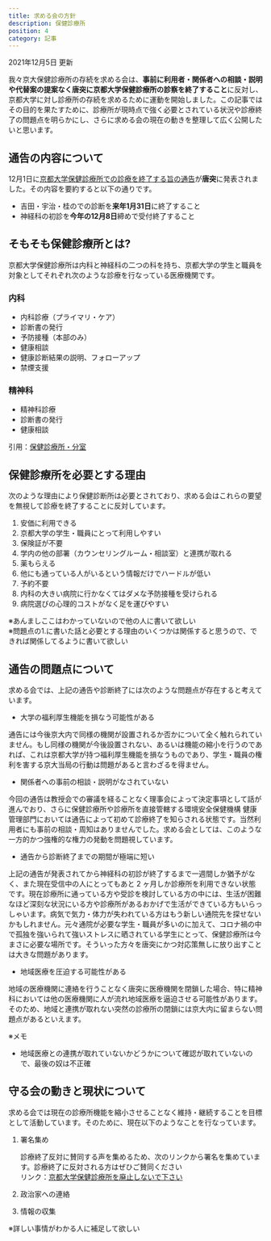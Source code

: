 ```yaml
---
title: 求める会の方針
description: 保健診療所
position: 4
category: 記事
---
```


2021年12月5日 更新

我々京大保健診療所の存続を求める会は、**事前に利用者・関係者への相談・説明や代替案の提案なく唐突に京都大学保健診療所の診察を終了すること**に反対し、京都大学に対し診療所の存続を求めるために運動を開始しました。この記事ではその目的を果たすために、診療所が現時点で強く必要とされている状況や診療終了の問題点を明らかにし、さらに求める会の現在の動きを整理して広く公開したいと思います。

## 通告の内容について

12月1日に[京都大学保健診療所での診療を終了する旨の通告](http://www.hoken.kyoto-u.ac.jp/blog/2021/12/01/about-clinic-close/)が**唐突**に発表されました。その内容を要約すると以下の通りです。

- 吉田・宇治・桂のでの診断を**来年1月31日**に終了すること
- 神経科の初診を**今年の12月8日**締めで受付終了すること

## そもそも保健診療所とは?

京都大学保健診療所は内科と神経科の二つの科を持ち、京都大学の学生と職員を対象としてそれぞれ次のような診療を行なっている医療機関です。

### 内科

- 内科診療（プライマリ・ケア）
- 診断書の発行
- 予防接種（本部のみ）
- 健康相談
- 健康診断結果の説明、フォローアップ
- 禁煙支援

### 精神科

- 精神科診療
- 診断書の発行
- 健康相談

引用：[保健診療所・分室](https://www.hoken.kyoto-u.ac.jp/service/clinic/)

## 保健診療所を必要とする理由

次のような理由により保健診断所は必要とされており、求める会はこれらの要望を無視して診療を終了することに反対しています。

1. 安価に利用できる
2. 京都大学の学生・職員にとって利用しやすい
3. 保険証が不要
4. 学内の他の部署（カウンセリングルーム・相談室）と連携が取れる
5. 薬もらえる
6. 他にも通っている人がいるという情報だけでハードルが低い
7. 予約不要
8. 内科の大きい病院に行かなくてはダメな予防接種を受けられる
9. 病院選びの心理的コストがなく足を運びやすい

※あんましここはわかっていないので他の人に書いて欲しい  
※問題点の1.に書いた話と必要とする理由のいくつかは関係すると思うので、できれば関係してるように書いて欲しい

## 通告の問題点について

求める会では、上記の通告や診断終了には次のような問題点が存在すると考えています。

- 大学の福利厚生機能を損なう可能性がある

通告には今後京大内で同様の機関が設置されるか否かについて全く触れられていません。もし同様の機関が今後設置されない、あるいは機能の縮小を行うのであれば、これは京都大学が持つ福利厚生機能を損なうものであり、学生・職員の権利を害する京大当局の行動は問題があると言わざるを得ません。

- 関係者への事前の相談・説明がなされていない

今回の通告は教授会での審議を経ることなく理事会によって決定事項として話が進んでおり、さらに保健診療所や診療所を直接管轄する環境安全保健機構 健康管理部門においては通告によって初めて診療終了を知らされる状態です。当然利用者にも事前の相談・周知はありませんでした。求める会としては、このような一方的かつ強権的な権力の発動を問題視しています。

- 通告から診断終了までの期間が極端に短い

上記の通告が発表されてから神経科の初診が終了するまで一週間しか猶予がなく、また現在受信中の人にとってもあと 2 ヶ月しか診療所を利用できない状態です。現在診療所に通っている方や受診を検討している方の中には、生活が困難なほど深刻な状況にいる方や診療所があるおかげで生活ができている方もいらっしゃいます。病気で気力・体力が失われている方はもう新しい通院先を探せないかもしれません。元々通院が必要な学生・職員が多いのに加えて、コロナ禍の中で孤独を強いられて強いストレスに晒されている学生にとって、保健診療所は今まさに必要な場所です。そういった方々を唐突にかつ対応策無しに放り出すことは大きな問題があります。

- 地域医療を圧迫する可能性がある

地域の医療機関に連絡を行うことなく唐突に医療機関を閉鎖した場合、特に精神科においては他の医療機関に人が流れ地域医療を逼迫させる可能性があります。そのため、地域と連携が取れない突然の診療所の閉鎖には京大内に留まらない問題点があるといえます。

※メモ

- 地域医療との連携が取れていないかどうかについて確認が取れていないので、最後の奴は不正確

## 守る会の動きと現状について

求める会では現在の診療所機能を縮小させることなく維持・継続することを目標として活動しています。そのために、現在以下のようなことを行なっています。

1. 署名集め  
   
   診療終了反対に賛同する声を集めるため、次のリンクから署名を集めています。診療終了に反対される方はぜひご賛同ください  
   リンク：[京都大学保健診療所を廃止しないで下さい](https://www.change.org/p/%E4%BA%AC%E9%83%BD%E5%A4%A7%E5%AD%A6-%E4%BA%AC%E9%83%BD%E5%A4%A7%E5%AD%A6%E4%BF%9D%E5%81%A5%E8%A8%BA%E7%99%82%E6%89%80%E3%82%92%E5%BB%83%E6%AD%A2%E3%81%97%E3%81%AA%E3%81%84%E3%81%A7%E4%B8%8B%E3%81%95%E3%81%84)

2. 政治家への連絡
3. 情報の収集

※詳しい事情がわかる人に補足して欲しい
